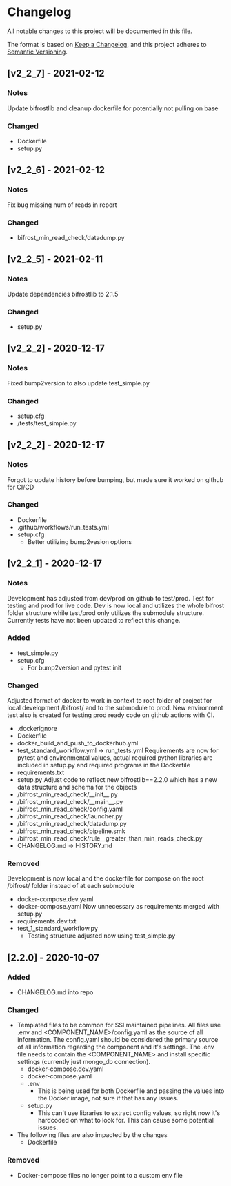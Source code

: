 # Changelog
All notable changes to this project will be documented in this file.

The format is based on [Keep a Changelog](https://keepachangelog.com/en/1.0.0/),
and this project adheres to [Semantic Versioning](https://semver.org/spec/v2.0.0.html).

## [v2_2_7] - 2021-02-12
### Notes
Update bifrostlib and cleanup dockerfile for potentially not pulling on base
### Changed
- Dockerfile
- setup.py

## [v2_2_6] - 2021-02-12
### Notes
Fix bug missing num of reads in report
### Changed
- bifrost_min_read_check/datadump.py

## [v2_2_5] - 2021-02-11
### Notes
Update dependencies bifrostlib to 2.1.5
### Changed
- setup.py
## [v2_2_2] - 2020-12-17
### Notes
Fixed bump2version to also update test_simple.py
### Changed
- setup.cfg
- /tests/test_simple.py
## [v2_2_2] - 2020-12-17
### Notes
Forgot to update history before bumping, but made sure it worked on github for CI/CD
### Changed
- Dockerfile
- .github/workflows/run_tests.yml
- setup.cfg
  - Better utilizing bump2vesion options
## [v2_2_1] - 2020-12-17
### Notes
Development has adjusted from dev/prod on github to test/prod. Test for testing and prod for live code. Dev is now local and utilizes the whole bifrost folder structure while test/prod only utilizes the submodule structure. Currently tests have not been updated to reflect this change.

### Added
- test_simple.py
- setup.cfg 
  - For bump2version and pytest init

### Changed
Adjusted format of docker to work in context to root folder of project for local development /bifrost/ and to the submodule to prod. New environment test also is created for testing prod ready code on github actions with CI. 
- .dockerignore
- Dockerfile
- docker_build_and_push_to_dockerhub.yml
- test_standard_workflow.yml -> run_tests.yml
Requirements are now for pytest and environmental values, actual required python libraries are included in setup.py and required programs in the Dockerfile
- requirements.txt
- setup.py
Adjust code to reflect new bifrostlib==2.2.0 which has a new data structure and schema for the objects
- /bifrost_min_read_check/\_\_init\_\_.py
- /bifrost_min_read_check/\_\_main\_\_.py
- /bifrost_min_read_check/config.yaml
- /bifrost_min_read_check/launcher.py
- /bifrost_min_read_check/datadump.py
- /bifrost_min_read_check/pipeline.smk
- /bifrost_min_read_check/rule__greater_than_min_reads_check.py
- CHANGELOG.md -> HISTORY.md

### Removed
Development is now local and the dockerfile for compose on the root /bifrost/ folder instead of at each submodule
- docker-compose.dev.yaml
- docker-compose.yaml
Now unnecessary as requirements merged with setup.py
- requirements.dev.txt
- test_1_standard_workflow.py
  - Testing structure adjusted now using test_simple.py

## [2.2.0] - 2020-10-07
### Added
- CHANGELOG.md into repo

### Changed
- Templated files to be common for SSI maintained pipelines. All files use .env and <COMPONENT_NAME>/config.yaml as the source of all information. The config.yaml should be considered the primary source of all information regarding the component and it's settings. The .env file needs to contain the <COMPONENT_NAME> and install specific settings (currently just mongo_db connection). 
  - docker-compose.dev.yaml
  - docker-compose.yaml
  - .env
    - This is being used for both Dockerfile and passing the values into the Docker image, not sure if that has any issues.
  - setup.py
    - This can't use libraries to extract config values, so right now it's hardcoded on what to look for. This can cause some potential issues.
- The following files are also impacted by the changes
  - Dockerfile

### Removed
- Docker-compose files no longer point to a custom env file